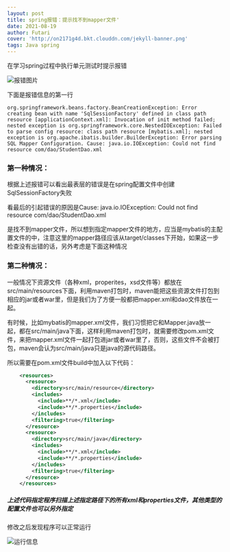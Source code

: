 ```yaml
---
layout: post
title: spring报错：提示找不到mapper文件'
date: 2021-08-19
author: Futari
cover: 'http://on2171g4d.bkt.clouddn.com/jekyll-banner.png'
tags: Java spring
---
```

在学习spring过程中执行单元测试时提示报错

![报错图片](https://i.loli.net/2021/11/26/ofn1D8gcYCht64Z.png)



下面是报错信息的第一行

```shell
org.springframework.beans.factory.BeanCreationException: Error creating bean with name 'SqlSessionFactory' defined in class path resource [applicationContext.xml]: Invocation of init method failed; nested exception is org.springframework.core.NestedIOException: Failed to parse config resource: class path resource [mybatis.xml]; nested exception is org.apache.ibatis.builder.BuilderException: Error parsing SQL Mapper Configuration. Cause: java.io.IOException: Could not find resource com/dao/StudentDao.xml
```



### 第一种情况：

根据上述报错可以看出最表层的错误是在spring配置文件中创建SqlSessionFactory失败

看最后的引起错误的原因是Cause: java.io.IOException: Could not find resource com/dao/StudentDao.xml

是找不到mapper文件，所以想到指定mapper文件的地方，应当是mybatis的主配置文件的<mappers></mappers>中，注意这里的mapper路径应该从target/classes下开始，如果这一步检查没有出错的话，另外考虑是下面这种情况

### 第二种情况：

一般情况下资源文件（各种xml，properites，xsd文件等）都放在src/main/resources下面，利用maven打包时，maven能把这些资源文件打包到相应的jar或者war里，但是我们为了方便一般都把mapper.xml和dao文件放在一起。

有时候，比如mybatis的mapper.xml文件，我们习惯把它和Mapper.java放一起，都在src/main/java下面，这样利用maven打包时，就需要修改pom.xml文件，来把mapper.xml文件一起打包进jar或者war里了，否则，这些文件不会被打包，maven会认为src/main/java只是java的源代码路径。

所以需要在pom.xml文件build中加入以下代码：

``` xml
    <resources>
      <resource>
        <directory>src/main/resource</directory>
        <includes>
          <include>**/*.xml</include>
          <include>**/*.properties</include>
        </includes>
        <filtering>true</filtering>
      </resource>
      <resource>
        <directory>src/main/java</directory>
        <includes>
          <include>**/*.xml</include>
          <include>**/*.properties</include>
        </includes>
        <filtering>true</filtering>
      </resource>
    </resources>
```



##### 上述代码指定程序扫描上述指定路径下的所有xml和properties文件，其他类型的配置文件也可以另外指定

修改之后发现程序可以正常运行

![运行信息](https://i.loli.net/2021/11/26/FOJEtAXcymzeBxi.png)





